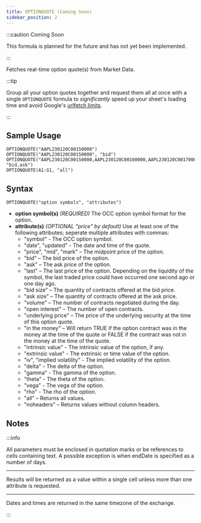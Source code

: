 ```yaml
---
title: OPTIONQUOTE (Coming Soon)
sidebar_position: 2
---
```


:::caution Coming Soon

This formula is planned for the future and has not yet been implemented.

:::

Fetches real-time option quote(s) from Market Data.

:::tip

Group all your option quotes together and request them all at once with a single ```OPTIONQUOTE``` formula to _significantly_ speed up your sheet's loading time and avoid Google's [urlfetch limits](/sheets-add-on/troubleshooting/urlfetch).

:::


## Sample Usage

    OPTIONQUOTE("AAPL230120C00150000")
    OPTIONQUOTE("AAPL230120C00150000", "bid")
    OPTIONQUOTE("AAPL230120C00150000,AAPL230120C00160000,AAPL230120C00170000", "bid,ask")
    OPTIONQUOTE(A1:G1, "all")

## Syntax

    OPTIONQUOTE("option symbols", "attributes")

- **option symbol(s)** _(REQUIRED)_ The OCC option symbol format for the option.
- **attribute(s)** _(OPTIONAL "price" by default)_ Use at least one of the following attributes; seperate multiple attributes with commas:
  - "symbol" - The OCC option symbol.
  - "date", "updated" - The date and time of the quote.
  - "price", "mid", "mark" – The midpoint price of the option.
  - "bid" – The bid price of the option.
  - "ask" – The ask price of the option.
  - "last" – The last price of the option. Depending on the liquidity of the symbol, the last traded price could have occurred one second ago or one day ago.
  - "bid size" – The quantity of contracts offered at the bid price.
  - "ask size" – The quantity of contracts offered at the ask price.
  - "volume" – The number of contracts negotiated during the day.
  - "open interest" – The number of open contracts.
  - "underlying price" – The price of the underlying security at the time of this option quote.
  - "in the money" – Will return TRUE if the option contract was in the money at the time of the quote or FALSE if the contract was not in the money at the time of the quote.
  - "intrinsic value" - The intrinsic value of the option, if any.
  - "extrinsic value" - The extrinsic or time value of the option.
  - "iv", "implied volatility" - The implied volatility of the option.
  - "delta" - The delta of the option.
  - "gamma" - The gamma of the option.
  - "theta" - The theta of the option.
  - "vega" - The vega of the option.
  - "rho" - The rho of the option.
  - "all" – Returns all values.
  - "noheaders" – Returns values without column headers.

## Notes

:::info

All parameters must be enclosed in quotation marks or be references to cells containing text. A possible exception is when endDate is specified as a number of days.

---

Results will be returned as a value within a single cell unless more than one attribute is requested.

---

Dates and times are returned in the same timezone of the exchange.

:::

